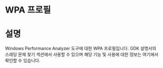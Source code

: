 # WPA 프로필

# 설명

Windows Performance Analyzer 도구에 대한 WPA 프로필입니다. GDK 설명서의
스레딩 문제 찾기 섹션에서 사용할 수 있으며 해당 기능 및 사용에 대한
정보는 여기에서 확인할 수 있습니다.
